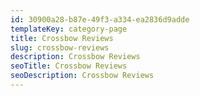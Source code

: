 ```yaml
---
id: 30900a28-b87e-49f3-a334-ea2836d9adde
templateKey: category-page
title: Crossbow Reviews
slug: crossbow-reviews
description: Crossbow Reviews
seoTitle: Crossbow Reviews
seoDescription: Crossbow Reviews
---
```

